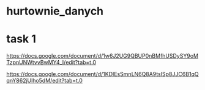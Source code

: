 # hurtownie_danych

# task 1
https://docs.google.com/document/d/1w6J2UG9QBUP0nBMfhUSDySY9oMTzpnUNWtvvBwMY4_I/edit?tab=t.0

https://docs.google.com/document/d/1KDIEsSmnLN6Q8A9tsISp8JJC6B1qQqnY862jUlho5dM/edit?tab=t.0
